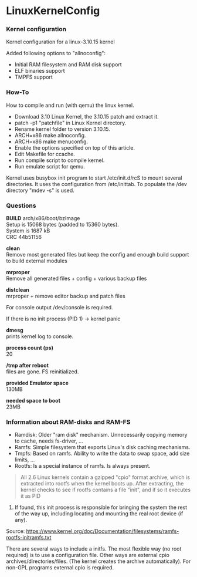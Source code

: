 LinuxKernelConfig
=================

### Kernel configuration ###

Kernel configuration for a linux-3.10.15 kernel

Added following options to "allnoconfig":
* Initial RAM filesystem and RAM disk support
* ELF binaries support
* TMPFS support

### How-To ###

How to compile and run (with qemu) the linux kernel.

* Download 3.10 Linux Kernel, the 3.10.15 patch and extract it.
* patch -p1 "patchfile" in Linux Kernel directory.
* Rename kernel folder to version 3.10.15.
* ARCH=x86 make allnoconfig.
* ARCH=x86 make menuconfig.
* Enable the options specified on top of this article.
* Edit Makefile for ccache.
* Run compile script to compile kernel.
* Run emulate script for qemu.

Kernel uses busybox init program to start /etc/init.d/rcS to mount several directories.
It uses the configuration from /etc/inittab. To populate the /dev directory "mdev -s" is used.

### Questions ###

**BUILD** arch/x86/boot/bzImage  
Setup is 15068 bytes (padded to 15360 bytes).  
System is 1687 kB  
CRC 44b51156  

**clean**  
Remove most generated files but keep the config and enough build support to build external modules

**mrproper**  
Remove all generated files + config + various backup files

**distclean**  
mrproper + remove editor backup and patch files

For console output /dev/console is required.

If there is no init process (PID 1) -> kernel panic

**dmesg**  
prints kernel log to console.

**process count (ps)**  
20

**/tmp after reboot**  
files are gone. FS reinitialized.

**provided Emulator space**  
130MB

**needed space to boot**  
23MB

### Information about RAM-disks and RAM-FS ###

* Ramdisk: Older "ram disk" mechanism. Unnecessarily copying memory to cache, needs fs-driver, ...
* Ramfs: Simple filesystem that exports Linux's disk caching mechanisms.
* Tmpfs: Based on ramfs. Ability to write the data to swap space, add size limits, ...
* Rootfs: Is a special instance of ramfs. Is always present.

> All 2.6 Linux kernels contain a gzipped "cpio" format archive, which is
extracted into rootfs when the kernel boots up.  After extracting, the kernel
checks to see if rootfs contains a file "init", and if so it executes it as PID
1.  If found, this init process is responsible for bringing the system the
rest of the way up, including locating and mounting the real root device (if
any).

Source:
https://www.kernel.org/doc/Documentation/filesystems/ramfs-rootfs-initramfs.txt

There are several ways to include a initfs. The most flexible way (no root required)
is to use a configuration file. Other ways are external cpio archives/directories/files.
(The kernel creates the archive automatically). For non-GPL programs external cpio is required.
